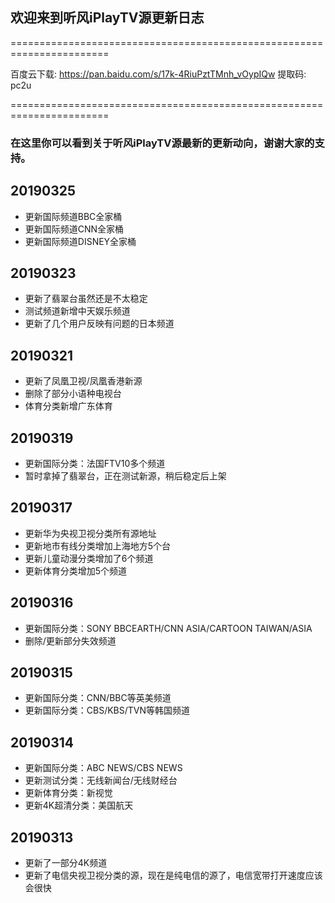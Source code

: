 

## 欢迎来到听风iPlayTV源更新日志

=======================================================================

百度云下载: https://pan.baidu.com/s/17k-4RiuPztTMnh_vOypIQw 提取码: pc2u 

=======================================================================

### 在这里你可以看到关于听风iPlayTV源最新的更新动向，谢谢大家的支持。

## 20190325
- 更新国际频道BBC全家桶
- 更新国际频道CNN全家桶
- 更新国际频道DISNEY全家桶

## 20190323
- 更新了翡翠台虽然还是不太稳定
- 测试频道新增中天娱乐频道
- 更新了几个用户反映有问题的日本频道

## 20190321
- 更新了凤凰卫视/凤凰香港新源
- 删除了部分小语种电视台
- 体育分类新增广东体育

## 20190319
- 更新国际分类：法国FTV10多个频道
- 暂时拿掉了翡翠台，正在测试新源，稍后稳定后上架

## 20190317
- 更新华为央视卫视分类所有源地址
- 更新地市有线分类增加上海地方5个台
- 更新儿童动漫分类增加了6个频道
- 更新体育分类增加5个频道

## 20190316
- 更新国际分类：SONY BBCEARTH/CNN ASIA/CARTOON TAIWAN/ASIA
- 删除/更新部分失效频道

## 20190315
- 更新国际分类：CNN/BBC等英美频道
- 更新国际分类：CBS/KBS/TVN等韩国频道

## 20190314
- 更新国际分类：ABC NEWS/CBS NEWS
- 更新测试分类：无线新闻台/无线财经台
- 更新体育分类：新视觉
- 更新4K超清分类：美国航天

## 20190313
- 更新了一部分4K频道
- 更新了电信央视卫视分类的源，现在是纯电信的源了，电信宽带打开速度应该会很快


